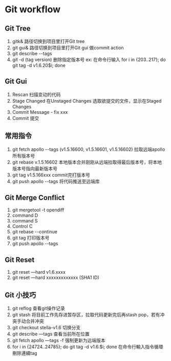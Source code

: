 # Git workflow

## Git Tree

1. gitk&  路径切换到项目里打开Git tree
2. git gui&  路径切换到项目里打开Git gui 做commit action
3. git describe --tags
4. git -d (tag version) 删除指定版本号 ex: 在命令行输入 for i in {203..217}; do git tag -d v1.6.20$i; done

## Git Gui

1. Rescan 扫描变动的代码
2. Stage Changed  在Unstaged Changes 选取欲提交的文件，显示在Staged Changes
3. Commit Message - fix xxx
4. Commit 提交

## 常用指令

1. git fetch apollo --tags (v1.5.16600, v1.5.16601, v1.5.16602) 拉取远端apollo所有版本号
2. git rebase v.1.5.16602  本地版本合并刚刚从远端拉取得最后版本号，将本地版本号指向最新版本号
3. git tag v1.5.166xxx  commit完打版本号
4. git push apollo --tags  将代码推送至远端库

## Git Merge Conflict

1. git mergetool -t opendiff
2. command D
3. command S
4. Control C
5. git rebase --continue
6. git tag 打印版本号
7. git push apollo --tags

## Git Reset

1. git reset —hard v1.6.xxxx
2. git reset —hard xxxxxxxxxxxxx (SHA1 ID)

## Git 小技巧

1. git reflog 查看git操作记录
2. git stash 将目前工作先存进暂存区，拉取代码更新完后再stash pop，若有冲突手动合并冲突
3. git checkout stella-v1.6 切换分支
4. git describe —tags 查看当前所在位置
5. git fetch apollo —tags -f 强制更新为远端版本
6. for i in {24724..24785}; do git tag -d v1.6.$i; done 在命令行輸入指令循環刪除連續tag
